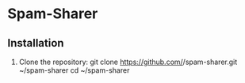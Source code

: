 # Spam-Sharer

## Installation

1. Clone the repository:
   git clone https://github.com/<your-username>/spam-sharer.git ~/spam-sharer
   cd ~/spam-sharer
